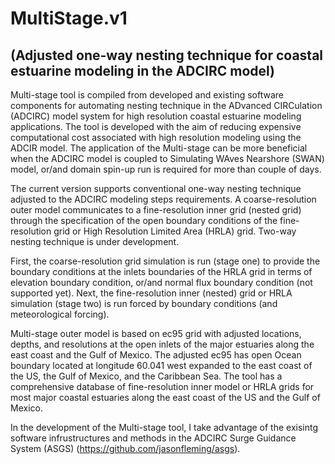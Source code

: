 # MultiStage.v1
## (Adjusted one-way nesting technique for coastal estuarine modeling in the ADCIRC model)
Multi-stage tool is compiled from developed and existing software components for automating nesting technique in the ADvanced CIRCulation (ADCIRC) model system for high resolution coastal estuarine modeling applications. The tool is developed with the aim of reducing expensive computational cost associated with high resolution modeling using the ADCIR model. The application of the Multi-stage can be more beneficial when the ADCIRC model is coupled to Simulating WAves Nearshore (SWAN) model, or/and domain spin-up run is required for more than couple of days.

The current version supports conventional one-way nesting technique adjusted to the ADCIRC modeling steps requirements. A coarse-resolution outer model communicates to a fine-resolution inner grid (nested grid) through the specification of the open boundary conditions of the fine-resolution grid or High Resolution Limited Area (HRLA) grid. Two-way nesting technique is under development.

First, the coarse-resolution grid simulation is run (stage one) to provide the boundary conditions at the inlets boundaries of the HRLA grid in terms of elevation boundary condition, or/and normal flux boundary condition (not supported yet). Next, the fine-resolution inner (nested) grid or HRLA simulation (stage two) is run forced by boundary conditions (and meteorological forcing). 

Multi-stage outer model is based on ec95 grid with adjusted locations, depths, and resolutions at the open inlets of the major estuaries along the east coast and the Gulf of Mexico. The adjusted ec95 has open Ocean boundary located at longitude 60.041 west expanded to the east coast of the US, the Gulf of Mexico, and the Caribbean Sea. The tool has a comprehensive database of fine-resolution inner model or HRLA grids for most major coastal estuaries along the east coast of the US and the Gulf of Mexico.

In the development of the Multi-stage tool, I take advantage of the exisintg software infrustructures and methods in the ADCIRC Surge Guidance System (ASGS) (https://github.com/jasonfleming/asgs). 
